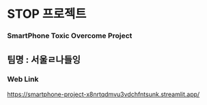 # STOP 프로젝트
### SmartPhone Toxic Overcome Project

## 팀명 : 서울ㄹ나들잉

### Web Link
https://smartphone-project-x8nrtqdmvu3vdchfntsunk.streamlit.app/
